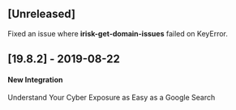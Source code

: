 ## [Unreleased]
Fixed an issue where **irisk-get-domain-issues** failed on KeyError.

## [19.8.2] - 2019-08-22
#### New Integration
Understand Your Cyber Exposure as Easy as a Google Search